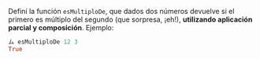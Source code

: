 Definí la función `esMultiploDe`, que dados dos números devuelve si el primero es múltiplo del segundo (que sorpresa, ¡eh!), **utilizando aplicación parcial y composición**. Ejemplo:

```haskell
ム esMultiploDe 12 3
True
```


